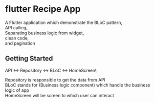 # flutter Recipe App

A Flutter application which demonstrate the BLoC pattern,\
 API calling,\
 Separating business logic from widget,\
 clean code,\
 and pagination 

## Getting Started

API <-> Repository <-> BLoC <-> HomeScreen\

Repository is responsible to get the data from API\
BLoC stands for (Business logic component) which handle the business logic of app\
HomeScreen will be screen to which user can interact 



